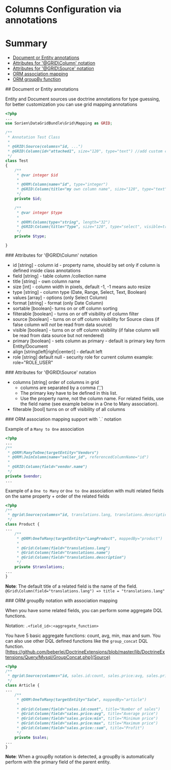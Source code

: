 Columns Configuration via annotations
===========
# Summary

 * [Document or Entity annotations](#usage)
 * [Attributes for '@GRID\Column' notation](#column_attributes)
 * [Attributes for '@GRID\Source' notation](#source_attributes)
 * [ORM association mapping](#orm_associations)
 * [ORM groupBy function](#orm_groupby)

<a name="usage"/>
## Document or Entity annotations

Entity and Document sources use doctrine annotations for type guessing, for better customization you can use grid mapping annotations

```php
<?php
...
use Sorien\DataGridBundle\Grid\Mapping as GRID;

/**
 * Annotation Test Class
 *
 * @GRID\Source(columns="id, ...")
 * @GRID\Column(id="attached1", size="120", type="text") //add custom column to grid, id has to be specified
 */
class Test
{
    /**
     * @var integer $id
     *
     * @ORM\Column(name="id", type="integer")
     * @GRID\Column(title="my own column name", size="120", type="text", visible=true, source=true, ... )
     */
    private $id;

    /**
     * @var integer $type
     *
     * @ORM\Column(type="string", length="32")
     * @GRID\Column(title="Type", size="120", type="select", visible=true, values={"type1"="Type 1","type2"="Type 2"})
     */
    private $type;

}
```
<a name="column_attributes"/>
### Attributes for '@GRID\Column' notation

 - id [string] - column id - property name, should by set only if column is defined inside class annotations
 - field [string] - table column /collection name
 - title [string] - own column name
 - size [int] - column width in pixels, default -1, -1 means auto resize
 - type [string] - column type (Date, Range, Select, Text, Boolean)
 - values [array] - options (only Select Column)
 - format [string] - format (only Date Column)
 - sortable [boolean]- turns on or off column sorting
 - filterable [boolean] - turns on or off visibility of column filter
 - source [boolean] - turns on or off column visibility for Source class (if false column will *not* be read from data source)
 - visible [boolean] -  turns on or off column visibility (if false column will be read from data source but not rendered)
 - primary [boolean] - sets column as primary - default is primary key form Entity/Document
 - align [string(left|right|center)] - default left
 - role [string] default null - security role for current column example: role="ROLE_USER"

<a name="source_attributes"/>
### Attributes for '@GRID\Source' notation

 - columns [string] order of columns in grid 
    - columns are separated by a comma (',')
    - The primary key have to be defined in this list.
    - Use the property name, not the column name. For related fields, use the field name (see example below in a One to Many association).
 - filterable [bool] turns on or off visibility of all columns

<a name="orm_associations"/>
### ORM association mapping support with `.` notation

Example of a `Many to One` association

```php
<?php
...
/**
 * @ORM\ManyToOne(targetEntity="Vendors")
 * @ORM\JoinColumn(name="seller_id", referencedColumnName="id")
 *
 * @GRID\Column(field="vendor.name")
 */
private $vendor;
...
```

Example of a `One to Many` or `One to One` association with multi related fields on the same property + order of the related fields

```php
<?php
/**
 * @grid\Source(columns="id, translations.lang, translations.description, reference, translations.name")
 */
class Product {
...
    /**
     * @ORM\OneToMany(targetEntity="LangProduct", mappedBy="product")
     * 
     * @Grid\Column(field="translations.lang")
     * @Grid\Column(field="translations.name")
     * @Grid\Column(field="translations.description")
     */
    private $translations;    
...
}
```

**Note**: The default title of a related field is the name of the field.
`@Grid\Column(field="translations.lang") => title = "translations.lang"`

<a name="orm_groupby"/>
### ORM groupBy notation with association mapping

When you have some related fields, you can perform some aggregate DQL functions.

Notation: `.<field_id>:<aggregate_function>`

You have 5 basic aggregate functions: count, avg, min, max and sum.
You can also use other DQL defined functions like the `group_concat` DQL function. [https://github.com/beberlei/DoctrineExtensions/blob/master/lib/DoctrineExtensions/Query/Mysql/GroupConcat.php](Source)

```php
<?php
/**
 * @grid\Source(columns="id, sales.id:count, sales.price:avg, sales.price:min, sales.price:max, sales.price:sum")
 */
class Article {
...
    /**
     * @ORM\OneToMany(targetEntity="Sale", mappedBy="article")
     * 
     * @Grid\Column(field="sales.id:count", title="Number of sales")
     * @Grid\Column(field="sales.price:avg", title="Average price")
     * @Grid\Column(field="sales.price:min", title="Minimum price")
	 * @Grid\Column(field="sales.price:max", title="Maximum price")
	 * @Grid\Column(field="sales.price::sum", title="Profit")
     */
    private $sales;    
...
}
```

**Note**: When a groupBy notation is detected, a groupBy is automatically perform with the primary field of the parent entity.
